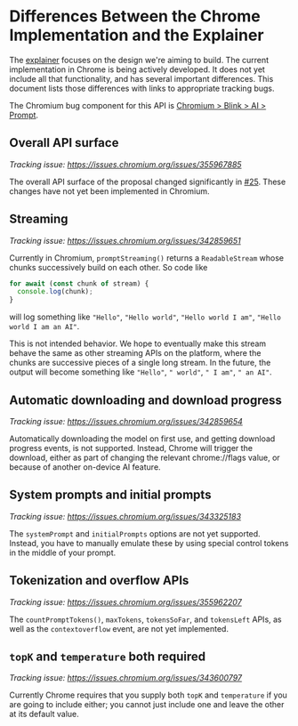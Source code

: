 # Differences Between the Chrome Implementation and the Explainer

The [explainer](./README.md) focuses on the design we're aiming to build. The current implementation in Chrome is being actively developed. It does not yet include all that functionality, and has several important differences. This document lists those differences with links to appropriate tracking bugs.

The Chromium bug component for this API is [Chromium > Blink > AI > Prompt](https://issues.chromium.org/issues?q=componentid:1583624).

## Overall API surface

_Tracking issue: <https://issues.chromium.org/issues/355967885>_

The overall API surface of the proposal changed significantly in [#25](https://github.com/explainers-by-googlers/prompt-api/pull/25). These changes have not yet been implemented in Chromium.

## Streaming

_Tracking issue: <https://issues.chromium.org/issues/342859651>_

Currently in Chromium, `promptStreaming()` returns a `ReadableStream` whose chunks successively build on each other. So code like

```js
for await (const chunk of stream) {
  console.log(chunk);
}
```

will log something like `"Hello"`, `"Hello world"`, `"Hello world I am"`, `"Hello world I am an AI"`.

This is not intended behavior. We hope to eventually make this stream behave the same as other streaming APIs on the platform, where the chunks are successive pieces of a single long stream. In the future, the output will become something like `"Hello"`, `" world"`, `" I am"`, `" an AI"`.

## Automatic downloading and download progress

_Tracking issue: <https://issues.chromium.org/issues/342859654>_

Automatically downloading the model on first use, and getting download progress events, is not supported. Instead, Chrome will trigger the download, either as part of changing the relevant chrome://flags value, or because of another on-device AI feature.

## System prompts and initial prompts

_Tracking issue: <https://issues.chromium.org/issues/343325183>_

The `systemPrompt` and `initialPrompts` options are not yet supported. Instead, you have to manually emulate these by using special control tokens in the middle of your prompt.

## Tokenization and overflow APIs

_Tracking issue: <https://issues.chromium.org/issues/355962207>_

The `countPromptTokens()`, `maxTokens`, `tokensSoFar`, and `tokensLeft` APIs, as well as the `contextoverflow` event, are not yet implemented.

## `topK` and `temperature` both required

_Tracking issue: <https://issues.chromium.org/issues/343600797>_

Currently Chrome requires that you supply both `topK` and `temperature` if you are going to include either; you cannot just include one and leave the other at its default value.
